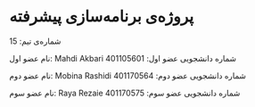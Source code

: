 # پروژه‌ی برنامه‌سازی پیشرفته
شماره‌ی تیم: 15

نام عضو اول: Mahdi Akbari
شماره دانشجویی عضو اول: 401105601

نام عضو دوم: Mobina Rashidi 
شماره دانشجویی عضو دوم:  401170564

نام عضو سوم: Raya Rezaie
 شماره دانشجویی عضو سوم: 401170575
